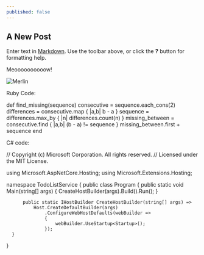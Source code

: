 ```yaml
---
published: false
---
```

## A New Post

Enter text in [Markdown](http://daringfireball.net/projects/markdown/). Use the toolbar above, or click the **?** button for formatting help.


Meoooooooooow!


![Merlin]({{site.baseurl}}/http://saiepour.co.uk/merlin.jpg)




Ruby Code:


  def find_missing(sequence)
    consecutive     = sequence.each_cons(2)
    differences     = consecutive.map { |a,b| b - a }
    sequence        = differences.max_by { |n| differences.count(n) }
    missing_between = consecutive.find { |a,b| (b - a) != sequence }
    missing_between.first + sequence
  end


C# code:


  // Copyright (c) Microsoft Corporation. All rights reserved.
  // Licensed under the MIT License.

  using Microsoft.AspNetCore.Hosting;
  using Microsoft.Extensions.Hosting;

  namespace TodoListService
  {
      public class Program
      {
          public static void Main(string[] args)
          {
              CreateHostBuilder(args).Build().Run();
          }

          public static IHostBuilder CreateHostBuilder(string[] args) =>
              Host.CreateDefaultBuilder(args)
                  .ConfigureWebHostDefaults(webBuilder =>
                  {
                      webBuilder.UseStartup<Startup>();
                  });
      }
  }